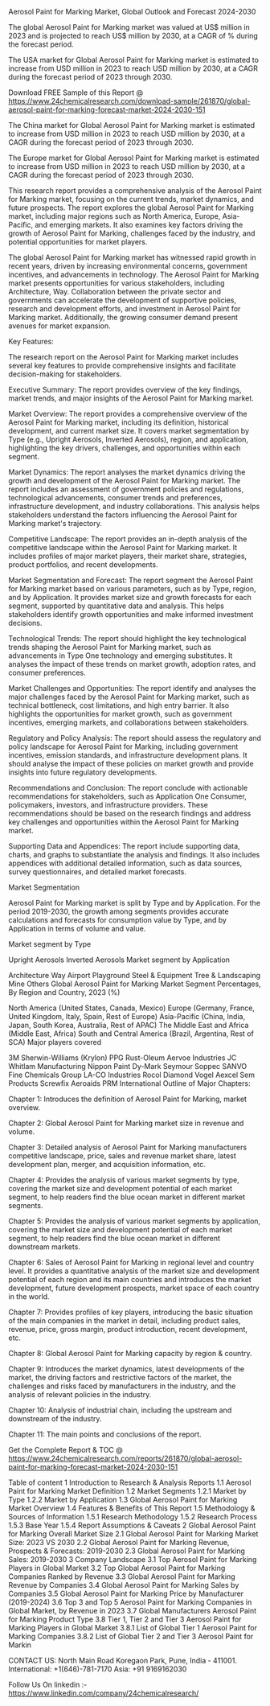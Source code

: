 Aerosol Paint for Marking Market, Global Outlook and Forecast 2024-2030

The global Aerosol Paint for Marking market was valued at US$ million in 2023 and is projected to reach US$ million by 2030, at a CAGR of % during the forecast period.

The USA market for Global Aerosol Paint for Marking market is estimated to increase from USD million in 2023 to reach USD million by 2030, at a CAGR during the forecast period of 2023 through 2030.

Download FREE Sample of this Report @ https://www.24chemicalresearch.com/download-sample/261870/global-aerosol-paint-for-marking-forecast-market-2024-2030-151

The China market for Global Aerosol Paint for Marking market is estimated to increase from USD million in 2023 to reach USD million by 2030, at a CAGR during the forecast period of 2023 through 2030.

The Europe market for Global Aerosol Paint for Marking market is estimated to increase from USD million in 2023 to reach USD million by 2030, at a CAGR during the forecast period of 2023 through 2030.

This research report provides a comprehensive analysis of the Aerosol Paint for Marking market, focusing on the current trends, market dynamics, and future prospects. The report explores the global Aerosol Paint for Marking market, including major regions such as North America, Europe, Asia-Pacific, and emerging markets. It also examines key factors driving the growth of Aerosol Paint for Marking, challenges faced by the industry, and potential opportunities for market players.

The global Aerosol Paint for Marking market has witnessed rapid growth in recent years, driven by increasing environmental concerns, government incentives, and advancements in technology. The Aerosol Paint for Marking market presents opportunities for various stakeholders, including Architecture, Way. Collaboration between the private sector and governments can accelerate the development of supportive policies, research and development efforts, and investment in Aerosol Paint for Marking market. Additionally, the growing consumer demand present avenues for market expansion.

Key Features:

The research report on the Aerosol Paint for Marking market includes several key features to provide comprehensive insights and facilitate decision-making for stakeholders.

Executive Summary: The report provides overview of the key findings, market trends, and major insights of the Aerosol Paint for Marking market.

Market Overview: The report provides a comprehensive overview of the Aerosol Paint for Marking market, including its definition, historical development, and current market size. It covers market segmentation by Type (e.g., Upright Aerosols, Inverted Aerosols), region, and application, highlighting the key drivers, challenges, and opportunities within each segment.

Market Dynamics: The report analyses the market dynamics driving the growth and development of the Aerosol Paint for Marking market. The report includes an assessment of government policies and regulations, technological advancements, consumer trends and preferences, infrastructure development, and industry collaborations. This analysis helps stakeholders understand the factors influencing the Aerosol Paint for Marking market's trajectory.

Competitive Landscape: The report provides an in-depth analysis of the competitive landscape within the Aerosol Paint for Marking market. It includes profiles of major market players, their market share, strategies, product portfolios, and recent developments.

Market Segmentation and Forecast: The report segment the Aerosol Paint for Marking market based on various parameters, such as by Type, region, and by Application. It provides market size and growth forecasts for each segment, supported by quantitative data and analysis. This helps stakeholders identify growth opportunities and make informed investment decisions.

Technological Trends: The report should highlight the key technological trends shaping the Aerosol Paint for Marking market, such as advancements in Type One technology and emerging substitutes. It analyses the impact of these trends on market growth, adoption rates, and consumer preferences.

Market Challenges and Opportunities: The report identify and analyses the major challenges faced by the Aerosol Paint for Marking market, such as technical bottleneck, cost limitations, and high entry barrier. It also highlights the opportunities for market growth, such as government incentives, emerging markets, and collaborations between stakeholders.

Regulatory and Policy Analysis: The report should assess the regulatory and policy landscape for Aerosol Paint for Marking, including government incentives, emission standards, and infrastructure development plans. It should analyse the impact of these policies on market growth and provide insights into future regulatory developments.

Recommendations and Conclusion: The report conclude with actionable recommendations for stakeholders, such as Application One Consumer, policymakers, investors, and infrastructure providers. These recommendations should be based on the research findings and address key challenges and opportunities within the Aerosol Paint for Marking market.

Supporting Data and Appendices: The report include supporting data, charts, and graphs to substantiate the analysis and findings. It also includes appendices with additional detailed information, such as data sources, survey questionnaires, and detailed market forecasts.

Market Segmentation

Aerosol Paint for Marking market is split by Type and by Application. For the period 2019-2030, the growth among segments provides accurate calculations and forecasts for consumption value by Type, and by Application in terms of volume and value.

Market segment by Type

Upright Aerosols
Inverted Aerosols
Market segment by Application

Architecture
Way
Airport
Playground
Steel & Equipment
Tree & Landscaping
Mine
Others
Global Aerosol Paint for Marking Market Segment Percentages, By Region and Country, 2023 (%)

North America (United States, Canada, Mexico)
Europe (Germany, France, United Kingdom, Italy, Spain, Rest of Europe)
Asia-Pacific (China, India, Japan, South Korea, Australia, Rest of APAC)
The Middle East and Africa (Middle East, Africa)
South and Central America (Brazil, Argentina, Rest of SCA)
Major players covered

3M
Sherwin-Williams (Krylon)
PPG
Rust-Oleum
Aervoe Industries
JC Whitlam Manufacturing
Nippon Paint
Dy-Mark
Seymour
Soppec
SANVO Fine Chemicals Group
LA-CO Industries
Rocol
Diamond Vogel
Aexcel
Sem Products
Screwfix
Aeroaids
PRM International
Outline of Major Chapters:

Chapter 1: Introduces the definition of Aerosol Paint for Marking, market overview.

Chapter 2: Global Aerosol Paint for Marking market size in revenue and volume.

Chapter 3: Detailed analysis of Aerosol Paint for Marking manufacturers competitive landscape, price, sales and revenue market share, latest development plan, merger, and acquisition information, etc.

Chapter 4: Provides the analysis of various market segments by type, covering the market size and development potential of each market segment, to help readers find the blue ocean market in different market segments.

Chapter 5: Provides the analysis of various market segments by application, covering the market size and development potential of each market segment, to help readers find the blue ocean market in different downstream markets.

Chapter 6: Sales of Aerosol Paint for Marking in regional level and country level. It provides a quantitative analysis of the market size and development potential of each region and its main countries and introduces the market development, future development prospects, market space of each country in the world.

Chapter 7: Provides profiles of key players, introducing the basic situation of the main companies in the market in detail, including product sales, revenue, price, gross margin, product introduction, recent development, etc.

Chapter 8: Global Aerosol Paint for Marking capacity by region & country.

Chapter 9: Introduces the market dynamics, latest developments of the market, the driving factors and restrictive factors of the market, the challenges and risks faced by manufacturers in the industry, and the analysis of relevant policies in the industry.

Chapter 10: Analysis of industrial chain, including the upstream and downstream of the industry.

Chapter 11: The main points and conclusions of the report.

Get the Complete Report & TOC @ https://www.24chemicalresearch.com/reports/261870/global-aerosol-paint-for-marking-forecast-market-2024-2030-151

Table of content
1 Introduction to Research & Analysis Reports
1.1 Aerosol Paint for Marking Market Definition
1.2 Market Segments
1.2.1 Market by Type
1.2.2 Market by Application
1.3 Global Aerosol Paint for Marking Market Overview
1.4 Features & Benefits of This Report
1.5 Methodology & Sources of Information
1.5.1 Research Methodology
1.5.2 Research Process
1.5.3 Base Year
1.5.4 Report Assumptions & Caveats
2 Global Aerosol Paint for Marking Overall Market Size
2.1 Global Aerosol Paint for Marking Market Size: 2023 VS 2030
2.2 Global Aerosol Paint for Marking Revenue, Prospects & Forecasts: 2019-2030
2.3 Global Aerosol Paint for Marking Sales: 2019-2030
3 Company Landscape
3.1 Top Aerosol Paint for Marking Players in Global Market
3.2 Top Global Aerosol Paint for Marking Companies Ranked by Revenue
3.3 Global Aerosol Paint for Marking Revenue by Companies
3.4 Global Aerosol Paint for Marking Sales by Companies
3.5 Global Aerosol Paint for Marking Price by Manufacturer (2019-2024)
3.6 Top 3 and Top 5 Aerosol Paint for Marking Companies in Global Market, by Revenue in 2023
3.7 Global Manufacturers Aerosol Paint for Marking Product Type
3.8 Tier 1, Tier 2 and Tier 3 Aerosol Paint for Marking Players in Global Market
3.8.1 List of Global Tier 1 Aerosol Paint for Marking Companies
3.8.2 List of Global Tier 2 and Tier 3 Aerosol Paint for Markin

CONTACT US:
North Main Road Koregaon Park, Pune, India - 411001.
International: +1(646)-781-7170
Asia: +91 9169162030

Follow Us On linkedin :- https://www.linkedin.com/company/24chemicalresearch/
